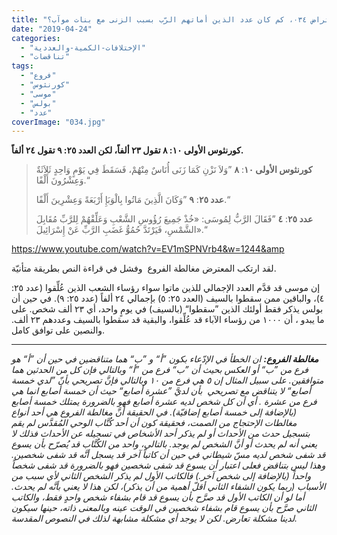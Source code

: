 ```yaml
---
title: "الإعتراض ٠٣٤، كم كان عدد الذين أماتهم الرّب بسبب الزنى مع بنات موآب؟"
date: "2019-04-24"
categories: 
  - "الإختلافات-الكمية-والعددية"
  - "تناقضات"
tags: 
  - "فروع"
  - "كورنثوس"
  - "موسى"
  - "بولس"
  - "عدد"
coverImage: "034.jpg"
---
```


**كورنثوس الأولى ١٠: ٨ تقول ٢٣ ألفاً، لكن العدد ٢٥: ٩ تقول ٢٤ ألفاً.**

> **كورنثوس الأولى ١٠**: **٨** ”وَلاَ نَزْنِ كَمَا زَنَى أُنَاسٌ مِنْهُمْ، فَسَقَطَ فِي يَوْمٍ وَاحِدٍ ثَلاَثَةٌ وَعِشْرُونَ أَلْفًا.“
> 
> **عدد ٢٥**: **٩** ”وَكَانَ الَّذِينَ مَاتُوا بِالْوَبَإِ أَرْبَعَةً وَعِشْرِينَ أَلْفًا.“
> 
> **عدد ٢٥**: **٤** ”فَقَالَ الرَّبُّ لِمُوسَى: «خُذْ جَمِيعَ رُؤُوسِ الشَّعْبِ وَعَلِّقْهُمْ لِلرَّبِّ مُقَابِلَ الشَّمْسِ، فَيَرْتَدَّ حُمُوُّ غَضَبِ الرَّبِّ عَنْ إِسْرَائِيلَ».“

https://www.youtube.com/watch?v=EV1mSPNVrb4&w=1244&amp

لقد ارتكب المعترض مغالطة الفروع  وفشل في قراءة النص بطريقة متأنيّة.

إن موسى قد قدَّم العدد الإجمالي للذين ماتوا سواء رؤساء الشعب الذين عُلِّقوا (عدد ٢٥: ٤)، والباقين ممن سقطوا بالسيف (العدد ٢٥: ٥) بإجمالي ٢٤ ألفاً (عدد ٢٥: ٩). في حين أن بولس يذكر فقط أولئك الذين ”سقطوا“ (بالسيف) في يومٍ واحد، أي ٢٣ ألف شخص. على ما يبدو ، أن ١٠٠٠ من رؤساء الآباء قد عُلِّقوا، والبقية قد سقطوا بالسيف وعددهم ٢٣ ألف. والنصين على توافق كامل.

* * *

_**مغالطة الفروع:** ان الخطأ في الإدّعاء بكون ”أ“ و ”ب“ هما متناقضين في حين أن ”أ“ هو فرع من ”ب“ أو العكس بحيث أن ”ب“ فرع من ”أ“ وبالتالي فإن كل من الحدثين هما متوافقين. على سبيل المثال إن ٥ هي فرع من ١٠ وبالتالي فإنَّ تصريحي بأنّ ”لدي خمسة أصابع“ لا يتناقض مع تصريحي  بأن لديَّ ”عشرة أصابع“ حيث أن خمسة أصابع انما هي فرع من عشرة . أي أن كل شخص لديه عشرة أصابع فهو بالضرورة يمتلك خمسة أصابع (بالإضافة إلى خمسة أصابع إضافيّة). في الحقيقة أنَّ مغالطة الفروع هي أحد أنواع مغالطات الإحتجاج من الصمت، فحقيقة كون أن أحد كُتَّاب الوحي المُقدَّس لم يقم بتسجيل حدث من الأحداث أو لم يذكر أحد الأشخاص في تسجيله عن الأحداث فذلك لا يعني أنه لم يحدث أو أنَّ الشخص لم يوجد. بالتالي، واحد من الكُتَّاب قد يُصرّح بأن يسوع قد شفى شخص لديه مسّ شيطاني في حين أن كاتباً آخر قد يسجل أنَّه قد شفى شخصين. وهذا ليس بتناقض فعلى اعتبار أن يسوع قد شفى شخصين فهو بالضرورة قد شفى شخصاً واحداً (بالإضافة إلى شخص آخر.) فالكاتب الأول لم يذكر الشخص الثاني لأي سبب من الأسباب (ربما يكون الشفاء الثاني أقلّ أهمية من أن يذكر)، لكن هذا لا يعني بأنَّه لم يحدث. أما لو أن الكاتب الأول قد صرَّح بأن يسوع قد قام بشفاء شخص واحدٍ فقط، والكاتب الثاني صرَّح بأن يسوع قام بشفاء شخصين في الوقت عينه وبالمعنى ذاته، حينها سيكون لدينا مشكلة تعارض. لكن لا يوجد أي مشكلة مشابهة لذلك في النصوص المقدسة._
